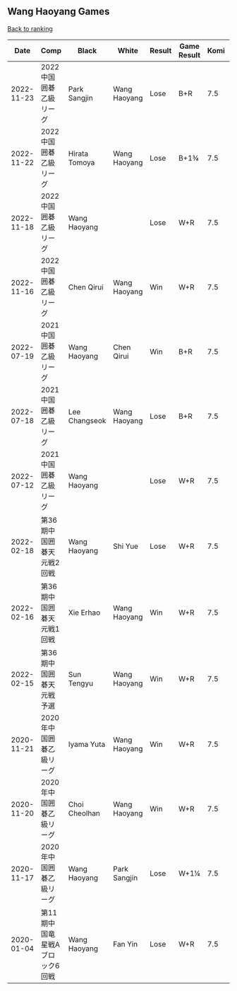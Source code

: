 ## Wang Haoyang Games

[Back to ranking](../../index.md)




| **Date** | **Comp** | **Black** | **White** | **Result** | **Game Result** | **Komi** | **Rating** | **Diff** | 
| --- | --- | --- | --- | --- | --- | --- | --- | --- |
| 2022-11-23 | 2022中国囲碁乙級リーグ | Park Sangjin | Wang Haoyang | Lose | B+R | 7.5 | 3142 | -28 | 
| 2022-11-22 | 2022中国囲碁乙級リーグ | Hirata Tomoya | Wang Haoyang | Lose | B+1¾ | 7.5 | 3170 | -14 | 
| 2022-11-18 | 2022中国囲碁乙級リーグ | Wang Haoyang |  | Lose | W+R | 7.5 | 3184 | -31 | 
| 2022-11-16 | 2022中国囲碁乙級リーグ | Chen Qirui | Wang Haoyang | Win | W+R | 7.5 | 3215 | 19 | 
| 2022-07-19 | 2021中国囲碁乙級リーグ | Wang Haoyang | Chen Qirui | Win | B+R | 7.5 | 3196 | 2 | 
| 2022-07-18 | 2021中国囲碁乙級リーグ | Lee Changseok | Wang Haoyang | Lose | B+R | 7.5 | 3194 | -86 | 
| 2022-07-12 | 2021中国囲碁乙級リーグ | Wang Haoyang |  | Lose | W+R | 7.5 | 3280 | -122 | 
| 2022-02-18 | 第36期中国囲碁天元戦2回戦 | Wang Haoyang | Shi Yue | Lose | W+R | 7.5 | 3402 | 6 | 
| 2022-02-16 | 第36期中国囲碁天元戦1回戦 | Xie Erhao | Wang Haoyang | Win | W+R | 7.5 | 3396 | 0 | 
| 2022-02-15 | 第36期中国囲碁天元戦予選 | Sun Tengyu | Wang Haoyang | Win | W+R | 7.5 | 3396 | 0 | 
| 2020-11-21 | 2020年中国囲碁乙級リーグ | Iyama Yuta | Wang Haoyang | Win | W+R | 7.5 | 3396 | 52 | 
| 2020-11-20 | 2020年中国囲碁乙級リーグ | Choi Cheolhan | Wang Haoyang | Win | W+R | 7.5 | 3344 | 92 | 
| 2020-11-17 | 2020年中国囲碁乙級リーグ | Wang Haoyang | Park Sangjin | Lose | W+1¼ | 7.5 | 3252 | -276 | 
| 2020-01-04 | 第11期中国竜星戦Aブロック6回戦 | Wang Haoyang | Fan Yin | Lose | W+R | 7.5 | 3528 | missing |




